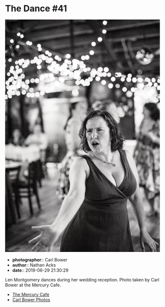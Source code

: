 # The Dance #41

![Len Montgomery dances during her wedding reception](assets/2019-06-29-set-4-the-dance-41.webp)

* **photographer**:: Carl Bower  
* **author**:: Nathan Acks  
* **date**:: 2019-06-29 21:30:29

Len Montgomery dances during her wedding reception. Photo taken by Carl Bower at the Mercury Cafe.

* [The Mercury Cafe](http://mercurycafe.com)
* [Carl Bower Photos](https://carlbowerphotos.com)
